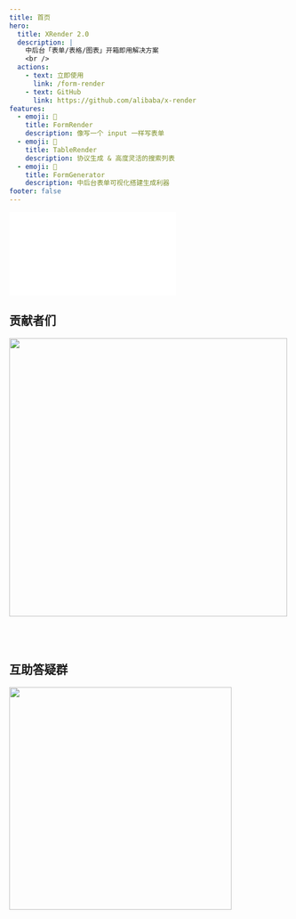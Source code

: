 ```yaml
---
title: 首页
hero:
  title: XRender 2.0
  description: |
    中后台「表单/表格/图表」开箱即用解决方案
    <br />
  actions:
    - text: 立即使用
      link: /form-render
    - text: GitHub
      link: https://github.com/alibaba/x-render
features:
  - emoji: 🚀
    title: FormRender
    description: 像写一个 input 一样写表单
  - emoji: 🎨
    title: TableRender
    description: 协议生成 & 高度灵活的搜索列表
  - emoji: 💎
    title: FormGenerator
    description: 中后台表单可视化搭建生成利器
footer: false
---
```

<TypeSchema></TypeSchema>
<embed src="../README.md#L33-L163"></embed>

## 贡献者们

<a href="https://github.com/alibaba/x-render/graphs/contributors">
  <img style="height: 500px; margin-bottom: 50px" src="https://contrib.rocks/image?repo=alibaba/form-render" />
</a>

## 互助答疑群

<img style="height: 400px" src="https://img.alicdn.com/imgextra/i3/O1CN01fIgx0D2A2vBV5Ztdt_!!6000000008146-0-tps-1242-1602.jpg">
